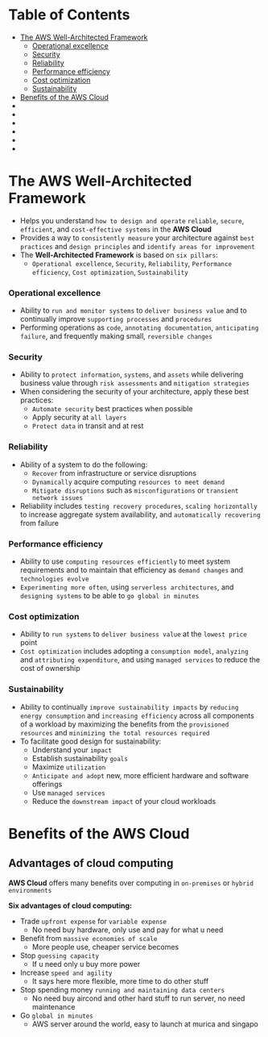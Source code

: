 # Table of Contents
- [The AWS Well-Architected Framework](#)
  - [Operational excellence](#)
  - [Security](#)
  - [Reliability](#)
  - [Performance efficiency](#)
  - [Cost optimization](#)
  - [Sustainability](#)
- [Benefits of the AWS Cloud](#)
- [](#)
- [](#)
- [](#)
- [](#)
- [](#)
- [](#)

# The AWS Well-Architected Framework
- Helps you understand `how to design and operate` `reliable`, `secure`, `efficient`, and `cost-effective systems` in the **AWS Cloud**
- Provides a way to `consistently measure` your architecture against `best practices` and `design principles` and `identify areas for improvement`
- The **Well-Architected Framework** is based on `six pillars`:
  - `Operational excellence`, `Security`, `Reliability`, `Performance efficiency`, `Cost optimization`, `Sustainability`
 
### Operational excellence
- Ability to `run and monitor systems` to `deliver business value` and to continually improve `supporting processes` and `procedures`
- Performing operations as `code`, `annotating documentation`, `anticipating failure`, and frequently making small, `reversible changes`

### Security
- Ability to `protect information`, `systems`, and `assets` while delivering business value through `risk assessments` and `mitigation strategies`
- When considering the security of your architecture, apply these best practices:
  - `Automate security` best practices when possible
  - Apply security at `all layers`
  - `Protect data` in transit and at rest

### Reliability
- Ability of a system to do the following:
  - `Recover` from infrastructure or service disruptions
  - `Dynamically` acquire computing `resources to meet demand`
  - `Mitigate disruptions` such as `misconfigurations` or `transient network issues`
- Reliability includes `testing recovery procedures`, `scaling horizontally` to increase aggregate system availability, and `automatically recovering` from failure

### Performance efficiency
- Ability to use `computing resources efficiently` to meet system requirements and to maintain that efficiency as `demand changes` and `technologies evolve`
- `Experimenting more often`, using `serverless architectures`, and `designing systems` to be able to `go global in minutes`

### Cost optimization
- Ability to `run systems` to `deliver business value` at the `lowest price` point
- `Cost optimization` includes adopting a `consumption model`, `analyzing` and `attributing expenditure`, and using `managed services` to reduce the cost of ownership

### Sustainability
- Ability to continually `improve sustainability impacts` by `reducing energy consumption` and `increasing efficiency` across all components of a workload by maximizing the benefits from the `provisioned resources` and `minimizing the total resources required`
- To facilitate good design for sustainability:
  - Understand your `impact`
  - Establish sustainability `goals`
  - Maximize `utilization`
  - `Anticipate and adopt` new, more efficient hardware and software offerings
  - Use `managed services`
  - Reduce the `downstream impact` of your cloud workloads

# Benefits of the AWS Cloud
## Advantages of cloud computing
**AWS Cloud** offers many benefits over computing in `on-premises` or `hybrid environments`  

**Six advantages of cloud computing:**
- Trade `upfront expense` for `variable expense`
  - No need buy hardware, only use and pay for what u need 
- Benefit from `massive economies of scale`
  - More people use, cheaper service becomes
- Stop `guessing capacity`
  - If u need only u buy more power
- Increase `speed and agility`
  - It says here more flexible, more time to do other stuff
- Stop spending money `running and maintaining data centers`
  - No need buy aircond and other hard stuff to run server, no need maintenance
- Go `global in minutes`
  - AWS server around the world, easy to launch at murica and singapo

